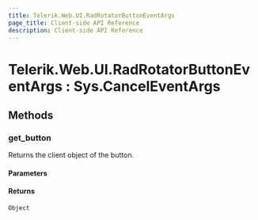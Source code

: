```yaml
---
title: Telerik.Web.UI.RadRotatorButtonEventArgs
page_title: Client-side API Reference
description: Client-side API Reference
---
```


# Telerik.Web.UI.RadRotatorButtonEventArgs : Sys.CancelEventArgs 

## Methods

###  get_button

Returns the client object of the button. 

#### Parameters

#### Returns

`Object` 
